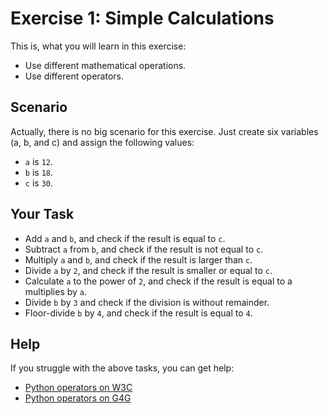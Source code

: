 # Exercise 1: Simple Calculations

This is, what you will learn in this exercise:

* Use different mathematical operations.
* Use different operators.

## Scenario

Actually, there is no big scenario for this exercise. Just create six variables (a, b, and c) and assign the following values:

* `a` is ``12``.
* `b` is ``18``.
* `c` is ``30``.

## Your Task

* Add ``a`` and ``b``, and check if the result is equal to ``c``.
* Subtract ``a`` from ``b``, and check if the result is not equal to ``c``.
* Multiply ``a`` and ``b``, and check if the result is larger than ``c``.
* Divide ``a`` by ``2``, and check if the result is smaller or equal to ``c``.
* Calculate ``a`` to the power of ``2``, and check if the result is equal to a multiplies by ``a``.
* Divide ``b`` by ``3`` and check if the division is without remainder.
* Floor-divide ``b`` by ``4``, and check if the result is equal to ``4``.

## Help

If you struggle with the above tasks, you can get help:

* [Python operators on W3C](https://www.w3schools.com/python/python_operators.asp)
* [Python operators on G4G](https://www.geeksforgeeks.org/python-operators/)
